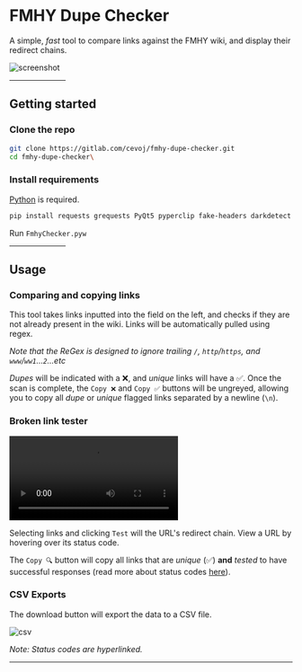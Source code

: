 # FMHY Dupe Checker

A simple, *fast* tool to compare links against the FMHY wiki, and display their redirect chains.

![screenshot](https://i.imgur.com/B0yZPq4.png)

<hr width=100>

## Getting started

### Clone the repo

```bash
git clone https://gitlab.com/cevoj/fmhy-dupe-checker.git
cd fmhy-dupe-checker\
```

### Install requirements

[Python](https://www.python.org/downloads/) is required. 

```bash
pip install requests grequests PyQt5 pyperclip fake-headers darkdetect
```

Run `FmhyChecker.pyw`

<hr width=100>

## Usage

### Comparing and copying links

This tool takes links inputted into the field on the left, and checks if they are not already present in the wiki. Links will be automatically pulled using regex.

*Note that the ReGex is designed to ignore trailing `/`, `http`/`https`, and `www`/`ww1`...`2`...etc*

*Dupes* will be indicated with a ❌, and *unique* links will have a ✅. Once the scan is complete, the `Copy ❌` and `Copy ✅` buttons will be ungreyed, allowing you to copy all *dupe* or *unique* flagged links separated by a newline (`\n`).


### Broken link tester

![Usage video here](https://i.imgur.com/9BhHsaY.mp4)

Selecting links and clicking `Test` will the URL's redirect chain. View a URL by hovering over its status code.

The `Copy 🔍` button will copy all links that are *unique* (✅) **and** *tested* to have successful responses (read more about status codes [here](https://httpstatus.io/http-status-codes)).


### CSV Exports

The download button will export the data to a CSV file.

![csv](https://i.imgur.com/KzxzNIb.png)

*Note: Status codes are hyperlinked.*

---